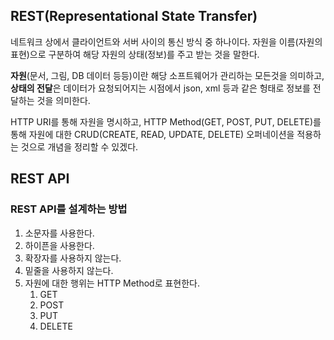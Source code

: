 ## REST(Representational State Transfer)

네트워크 상에서 클라이언트와 서버 사이의 통신 방식 중 하나이다. 자원을 이름(자원의 표현)으로 구분하여 해당 자원의 상태(정보)를 주고 받는 것을 말한다.

**자원**(문서, 그림, DB 데이터 등등)이란 해당 소프트웨어가 관리하는 모든것을 의미하고, **상태의 전달**은 데이터가 요청되어지는 시점에서 json, xml 등과 같은 헝태로 정보를 전달하는 것을 의미한다.

HTTP URI를 통해 자원을 명시하고, HTTP Method(GET, POST, PUT, DELETE)를 통해 자원에 대한 CRUD(CREATE, READ, UPDATE, DELETE) 오퍼네이션을 적용하는 것으로 개념을 정리할 수 있겠다.

## REST API

### REST API를 설계하는 방법

1. 소문자를 사용한다.
2. 하이픈을 사용한다.
3. 확장자를 사용하지 않는다.
4. 밑줄을 사용하지 않는다.
5. 자원에 대한 행위는 HTTP Method로 표현한다.
   1. GET
   2. POST
   3. PUT
   4. DELETE